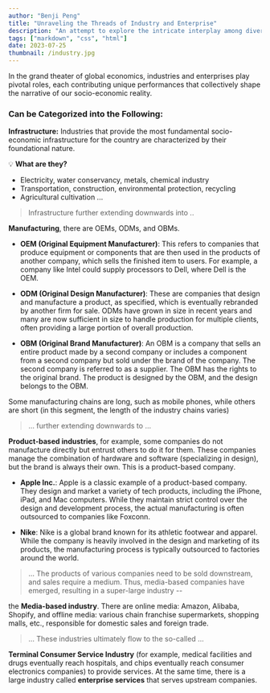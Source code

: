 ```yaml
---
author: "Benji Peng"
title: "Unraveling the Threads of Industry and Enterprise"
description: "An attempt to explore the intricate interplay among diverse industries, from infrastructure to consumer services"
tags: ["markdown", "css", "html"]
date: 2023-07-25
thumbnail: /industry.jpg
---
```


In the grand theater of global economics, industries and enterprises play pivotal roles, each contributing unique performances that collectively shape the narrative of our socio-economic reality.

### Can be Categorized into the Following:

**Infrastructure:** Industries that provide the most fundamental socio-economic infrastructure for the country are characterized by their foundational nature.

💡 **What are they?**

- Electricity, water conservancy, metals, chemical industry
- Transportation, construction, environmental protection, recycling
- Agricultural cultivation ...

> Infrastructure further extending downwards into ..

**Manufacturing**, there are OEMs, ODMs, and OBMs.

- **OEM (Original Equipment Manufacturer)**: This refers to companies that produce equipment or components that are then used in the products of another company, which sells the finished item to users. For example, a company like Intel could supply processors to Dell, where Dell is the OEM.

- **ODM (Original Design Manufacturer)**: These are companies that design and manufacture a product, as specified, which is eventually rebranded by another firm for sale. ODMs have grown in size in recent years and many are now sufficient in size to handle production for multiple clients, often providing a large portion of overall production.

- **OBM (Original Brand Manufacturer)**: An OBM is a company that sells an entire product made by a second company or includes a component from a second company but sold under the brand of the company. The second company is referred to as a supplier. The OBM has the rights to the original brand. The product is designed by the OBM, and the design belongs to the OBM.

Some manufacturing chains are long, such as mobile phones, while others are short (in this segment, the length of the industry chains varies)

> ... further extending downwards to ...

**Product-based industries**, for example, some companies do not manufacture directly but entrust others to do it for them. These companies manage the combination of hardware and software (specializing in design), but the brand is always their own. This is a product-based company.

- **Apple Inc.**: Apple is a classic example of a product-based company. They design and market a variety of tech products, including the iPhone, iPad, and Mac computers. While they maintain strict control over the design and development process, the actual manufacturing is often outsourced to companies like Foxconn.

- **Nike**: Nike is a global brand known for its athletic footwear and apparel. While the company is heavily involved in the design and marketing of its products, the manufacturing process is typically outsourced to factories around the world.

> ... The products of various companies need to be sold downstream, and sales require a medium. Thus, media-based companies have emerged, resulting in a super-large industry --

the **Media-based industry**. There are online media: Amazon, Alibaba, Shopify, and offline media: various chain franchise supermarkets, shopping malls, etc., responsible for domestic sales and foreign trade.

> ... These industries ultimately flow to the so-called ...

**Terminal Consumer Service Industry** (for example, medical facilities and drugs eventually reach hospitals, and chips eventually reach consumer electronics companies) to provide services. At the same time, there is a large industry called **enterprise services** that serves upstream companies.
